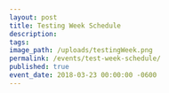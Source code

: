```yaml
---
layout: post
title: Testing Week Schedule
description:
tags:
image_path: /uploads/testingWeek.png
permalink: /events/test-week-schedule/
published: true
event_date: 2018-03-23 00:00:00 -0600
---
```


